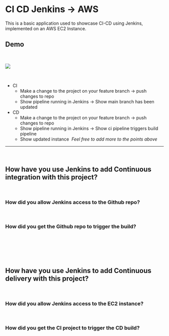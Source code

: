 # CI CD Jenkins -> AWS

This is a basic application used to showcase CI-CD using Jenkins, implemented on an AWS EC2 Instance.

## Demo

​

![](https://github.com/adampaulsackfield/ci-cd-aws/blob/main/images/aws.gif)

​

- CI
  - Make a change to the project on your feature branch -> push changes to repo
  - Show pipeline running in Jenkins -> Show main branch has been updated
- CD
  - Make a change to the project on your feature branch -> push changes to repo
  - Show pipeline running in Jenkins -> Show ci pipeline triggers build pipeline
  - Show updated instance
    ​
    _Feel free to add more to the points above_
    ​

---

​

## How have you use Jenkins to add Continuous integration with this project?

​

### How did you allow Jenkins access to the Github repo?

​

### How did you get the Github repo to trigger the build?

## ​

​

## How have you use Jenkins to add Continuous delivery with this project?

​

### How did you allow Jenkins access to the EC2 instance?

​

### How did you get the CI project to trigger the CD build?

​
